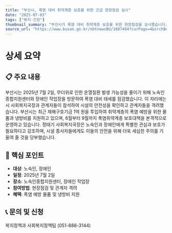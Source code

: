 ```yaml
---
title: "부산시, 폭염 대비 취약계층 보호를 위한 긴급 현장점검 실시"
date: "2025-07-03"
tags: ["복지·건강"]
thumbnail_summary: "부산시가 폭염 대비 취약계층 보호를 위한 현장점검을 실시했습니다."
source_url: "https://www.busan.go.kr/nbtnewsBU/1687494?curPage=4&srchBeginDt=&srchEndDt=&srchKey=&srchText="
---
```


# 상세 요약

## 📋 주요 내용
부산시는 2025년 7월 2일, 무더위로 인한 온열질환 발생 가능성을 줄이기 위해 노숙인종합지원센터와 장애인 작업장을 방문하여 폭염 대비 태세를 점검했습니다. 이 자리에는 시 사회복지국장과 관계자들이 참석하여 시설의 안전성을 확인하고 관계자들을 격려했습니다. 부산시는 최근 재해구호기금 1억 원을 투입하여 취약계층의 폭염 예방을 위한 물품과 냉방비를 지원하고 있으며, 6월부터 9월까지 폭염취약계층 보호대책을 본격적으로 운영하고 있습니다. 정태기 사회복지국장은 노숙인과 장애인에게 특별한 관심과 보호가 필요하다고 강조하며, 시설 종사자들에게도 이들의 안전을 위해 더욱 세심한 주의를 기울여 줄 것을 당부했습니다.

## 🎯 핵심 포인트
- **대상**: 노숙인, 장애인
- **일정**: 2025년 7월 2일
- **장소**: 노숙인종합지원센터, 장애인 작업장
- **참여방법**: 현장점검 및 관계자 격려
- **혜택**: 폭염 예방 물품 및 냉방비 지원

## 📞 문의 및 신청
복지정책과 사회복지정책팀 (051-888-3144)